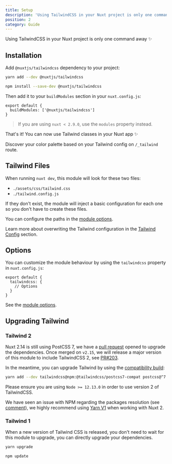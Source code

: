 ```yaml
---
title: Setup
description: 'Using TailwindCSS in your Nuxt project is only one command away'
position: 2
category: Guide
---
```


Using TailwindCSS in your Nuxt project is only one command away ✨

## Installation

Add `@nuxtjs/tailwindcss` dependency to your project:

<code-group>
  <code-block label="Yarn" active>

  ```bash
  yarn add --dev @nuxtjs/tailwindcss
  ```

  </code-block>
  <code-block label="NPM">

  ```bash
  npm install --save-dev @nuxtjs/tailwindcss
  ```

  </code-block>
</code-group>

Then add it to your `buildModules` section in your `nuxt.config.js`:

```js{}[nuxt.config.js]
export default {
  buildModules: ['@nuxtjs/tailwindcss']
}
```

> If you are using `nuxt < 2.9.0`, use the `modules` property instead.

<alert type="success">

That's it! You can now use Tailwind classes in your Nuxt app ✨

</alert>

<alert type="info">

Discover your color palette based on your Tailwind config on `/_tailwind` route.

</alert>

## Tailwind Files

When running `nuxt dev`, this module will look for these two files:

- `./assets/css/tailwind.css`
- `./tailwind.config.js`

If they don't exist, the module will inject a basic configuration for each one so you don't have to create these files.

<alert type="info">

You can configure the paths in the [module options](/options).

</alert>

Learn more about overwriting the Tailwind configuration in the [Tailwind Config](/tailwind-config) section.

## Options

You can customize the module behaviour by using the `tailwindcss` property in `nuxt.config.js`:

```js{}[nuxt.config.js]
export default {
  tailwindcss: {
    // Options
  }
}
```

See the [module options](/options).

## Upgrading Tailwind

### Tailwind 2

Nuxt 2.14 is still using PostCSS 7, we have a [pull request](https://github.com/nuxt/nuxt.js/pull/8346) opened to upgrade the dependencies. Once merged on `v2.15`, we will release a major version of this module to include TailwindCSS 2, see [PR#203](https://github.com/nuxt-community/tailwindcss-module/pull/203).

In the meantime, you can upgrade Tailwind by using the [compatibility build](https://tailwindcss.com/docs/installation#post-css-7-compatibility-build):

```bash
yarn add --dev tailwindcss@npm:@tailwindcss/postcss7-compat postcss@^7 autoprefixer@^9
```

Please ensure you are using `Node >= 12.13.0` in order to use version 2 of TailwindCSS.

<alert type="warning">

We have seen an issue with NPM regarding the packages resolution (see [comment](https://github.com/nuxt-community/tailwindcss-module/issues/202#issuecomment-738442349)), we highly recommend using [Yarn V1](https://classic.yarnpkg.com/en/docs/install) when working with Nuxt 2.

</alert>

### Tailwind 1

When a new version of Tailwind CSS is released, you don't need to wait for this module to upgrade, you can directly upgrade your dependencies.

<code-group>
  <code-block label="Yarn" active>

  ```bash
  yarn upgrade
  ```

  </code-block>
  <code-block label="NPM">

  ```bash
  npm update
  ```

  </code-block>
</code-group>
